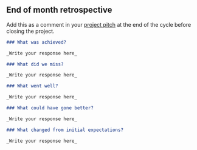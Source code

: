 ## End of month retrospective

Add this as a comment in your [project pitch](https://github.com/microsoft/fluentui/wiki/Fluent-UI-Project-Template) at the end of the cycle before closing the project.

```md
### What was achieved?

_Write your response here_

### What did we miss?

_Write your response here_

### What went well?

_Write your response here_

### What could have gone better?

_Write your response here_

### What changed from initial expectations?

_Write your response here_
```
